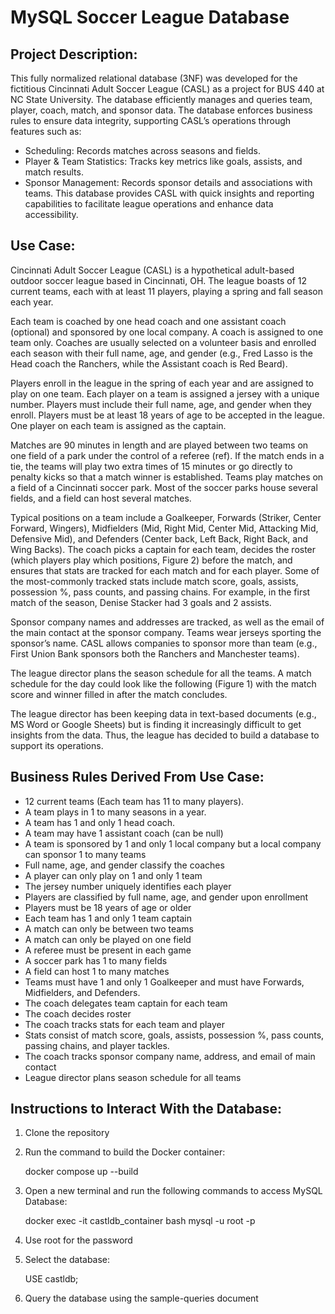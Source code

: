 # MySQL Soccer League Database

## Project Description:
This fully normalized relational database (3NF) was developed for the fictitious Cincinnati Adult Soccer League (CASL) as a project for BUS 440 at NC State University. The database efficiently manages and queries team, player, coach, match, and sponsor data. The database enforces business rules to ensure data integrity, supporting CASL’s operations through features such as:
* Scheduling: Records matches across seasons and fields.
* Player & Team Statistics: Tracks key metrics like goals, assists, and match results.
* Sponsor Management: Records sponsor details and associations with teams.
This database provides CASL with quick insights and reporting capabilities to facilitate league operations and enhance data accessibility.

## Use Case:
Cincinnati Adult Soccer League (CASL) is a hypothetical adult-based outdoor soccer league based in Cincinnati, OH. The league boasts of 12 current teams, each with at least 11 players, playing a spring and fall season each year.

Each team is coached by one head coach and one assistant coach (optional) and sponsored by one local company. A coach is assigned to one team only. Coaches are usually selected on a volunteer basis and enrolled each season with their full name, age, and gender (e.g., Fred Lasso is the Head coach the Ranchers, while the Assistant coach is Red Beard). 

Players enroll in the league in the spring of each year and are assigned to play on one team. Each player on a team is assigned a jersey with a unique number. Players must include their full name, age, and gender when they enroll. Players must be at least 18 years of age to be accepted in the league. One player on each team is assigned as the captain.

Matches are 90 minutes in length and are played between two teams on one field of a park under the control of a referee (ref). If the match ends in a tie, the teams will play two extra times of 15 minutes or go directly to penalty kicks so that a match winner is established. Teams play matches on a field of a Cincinnati soccer park. Most of the soccer parks house several fields, and a field can host several matches. 

Typical positions on a team include a Goalkeeper, Forwards (Striker, Center Forward, Wingers), Midfielders (Mid, Right Mid, Center Mid, Attacking Mid, Defensive Mid), and Defenders (Center back, Left Back, Right Back, and Wing Backs). The coach picks a captain for each team, decides the roster (which players play which positions, Figure 2) before the match, and ensures that stats are tracked for each match and for each player. Some of the most-commonly tracked stats include match score, goals, assists, possession %, pass counts, and passing chains. For example, in the first match of the season, Denise Stacker had 3 goals and 2 assists.

Sponsor company names and addresses are tracked, as well as the email of the main contact at the sponsor company. Teams wear jerseys sporting the sponsor’s name. CASL allows companies to sponsor more than team (e.g., First Union Bank sponsors both the Ranchers and Manchester teams).

The league director plans the season schedule for all the teams. A match schedule for the day could look like the following (Figure 1) with the match score and winner filled in after the match concludes.

The league director has been keeping data in text-based documents (e.g., MS Word or Google Sheets) but is finding it increasingly difficult to get insights from the data. Thus, the league has decided to build a database to support its operations. 

## Business Rules Derived From Use Case:
- 12 current teams (Each team has 11 to many players).
- A team plays in 1 to many seasons in a year.
- A team has 1 and only 1 head coach.
- A team may have 1 assistant coach (can be null)
- A team is sponsored by 1 and only 1 local company but a local company can sponsor 1 to many teams
- Full name, age, and gender classify the coaches
- A player can only play on 1 and only 1 team
- The jersey number uniquely identifies each player
- Players are classified by full name, age, and gender upon enrollment
- Players must be 18 years of age or older
- Each team has 1 and only 1 team captain
- A match can only be between two teams
- A match can only be played on one field
- A referee must be present in each game
- A soccer park has 1 to many fields
- A field can host 1 to many matches
- Teams must have 1 and only 1 Goalkeeper and must have Forwards, Midfielders, and Defenders.
- The coach delegates team captain for each team
- The coach decides roster
- The coach tracks stats for each team and player
- Stats consist of match score, goals, assists, possession %, pass counts, passing chains, and player tackles. 
- The coach tracks sponsor company name, address, and email of main contact
- League director plans season schedule for all teams


## Instructions to Interact With the Database:
1. Clone the repository
2. Run the command to build the Docker container:
   
   docker compose up --build
   
3. Open a new terminal and run the following commands to access MySQL Database:
   
   docker exec -it castldb_container bash
   mysql -u root -p
   
4. Use root for the password
5. Select the database:
   
   USE castldb;
   
6. Query the database using the sample-queries document
